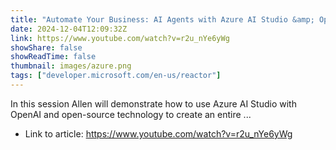 ```yaml
---
title: "Automate Your Business: AI Agents with Azure AI Studio &amp; OpenAI"
date: 2024-12-04T12:09:32Z
link: https://www.youtube.com/watch?v=r2u_nYe6yWg
showShare: false
showReadTime: false
thumbnail: images/azure.png
tags: ["developer.microsoft.com/en-us/reactor"]
---
```

In this session Allen will demonstrate how to use Azure AI Studio with OpenAI and open-source technology to create an entire ...

- Link to article: https://www.youtube.com/watch?v=r2u_nYe6yWg